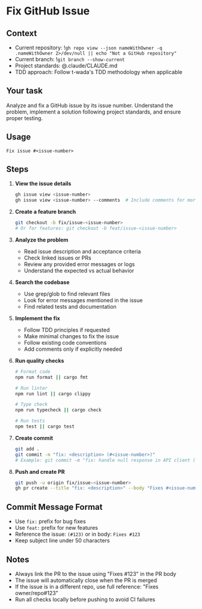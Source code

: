 # Fix GitHub Issue

## Context

- Current repository: !`gh repo view --json nameWithOwner -q .nameWithOwner 2>/dev/null || echo "Not a GitHub repository"`
- Current branch: !`git branch --show-current`
- Project standards: @.claude/CLAUDE.md
- TDD approach: Follow t-wada's TDD methodology when applicable

## Your task

Analyze and fix a GitHub issue by its issue number. Understand the problem, implement a solution following project standards, and ensure proper testing.

## Usage
```
Fix issue #<issue-number>
```

## Steps

1. **View the issue details**
   ```bash
   gh issue view <issue-number>
   gh issue view <issue-number> --comments  # Include comments for more context
   ```

2. **Create a feature branch**
   ```bash
   git checkout -b fix/issue-<issue-number>
   # Or for features: git checkout -b feat/issue-<issue-number>
   ```

3. **Analyze the problem**
   - Read issue description and acceptance criteria
   - Check linked issues or PRs
   - Review any provided error messages or logs
   - Understand the expected vs actual behavior

4. **Search the codebase**
   - Use grep/glob to find relevant files
   - Look for error messages mentioned in the issue
   - Find related tests and documentation

5. **Implement the fix**
   - Follow TDD principles if requested
   - Make minimal changes to fix the issue
   - Follow existing code conventions
   - Add comments only if explicitly needed

6. **Run quality checks**
   ```bash
   # Format code
   npm run format || cargo fmt
   
   # Run linter
   npm run lint || cargo clippy
   
   # Type check
   npm run typecheck || cargo check
   
   # Run tests
   npm test || cargo test
   ```

7. **Create commit**
   ```bash
   git add .
   git commit -m "fix: <description> (#<issue-number>)"
   # Example: git commit -m "fix: handle null response in API client (#123)"
   ```

8. **Push and create PR**
   ```bash
   git push -u origin fix/issue-<issue-number>
   gh pr create --title "fix: <description>" --body "Fixes #<issue-number>" --assignee @me
   ```

## Commit Message Format
- Use `fix:` prefix for bug fixes
- Use `feat:` prefix for new features
- Reference the issue: `(#123)` or in body: `Fixes #123`
- Keep subject line under 50 characters

## Notes
- Always link the PR to the issue using "Fixes #123" in the PR body
- The issue will automatically close when the PR is merged
- If the issue is in a different repo, use full reference: "Fixes owner/repo#123"
- Run all checks locally before pushing to avoid CI failures
